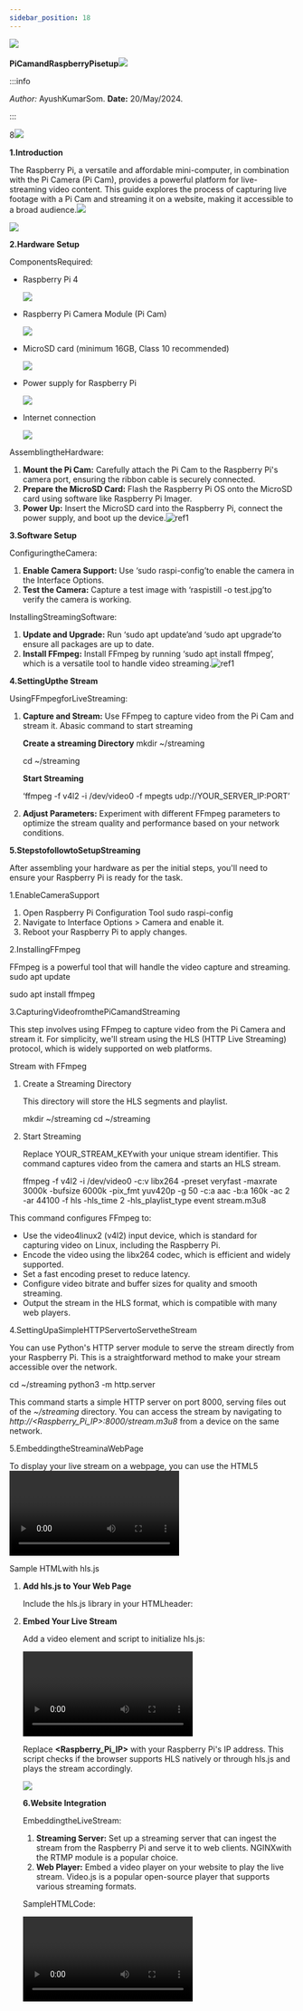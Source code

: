 ```yaml
---
sidebar_position: 18
---
```

﻿![](img/Aspose.Words.de9d713f-e027-4030-9a63-812ba2ca541f.001.jpeg)

**PiCamandRaspberryPisetup![](img/Aspose.Words.de9d713f-e027-4030-9a63-812ba2ca541f.002.png)**

:::info

*Author:* AyushKumarSom. **Date:** 20/May/2024.

:::

8![](img/Aspose.Words.de9d713f-e027-4030-9a63-812ba2ca541f.002.png)

**1.Introduction**

The Raspberry Pi, a versatile and affordable mini-computer, in combination with the Pi Camera (Pi Cam), provides a powerful platform for live-streaming video content. This guide explores the process of capturing live footage with a Pi Cam and streaming it on a website, making it accessible to a broad audience.![](img/Aspose.Words.de9d713f-e027-4030-9a63-812ba2ca541f.003.png)

![](img/Aspose.Words.de9d713f-e027-4030-9a63-812ba2ca541f.004.jpeg)

**2.Hardware Setup**

ComponentsRequired:

- Raspberry Pi 4

  ![](img/Aspose.Words.de9d713f-e027-4030-9a63-812ba2ca541f.005.jpeg)

- Raspberry Pi Camera Module (Pi Cam)

  ![](img/Aspose.Words.de9d713f-e027-4030-9a63-812ba2ca541f.006.jpeg)

- MicroSD card (minimum 16GB, Class 10 recommended)

  ![](img/Aspose.Words.de9d713f-e027-4030-9a63-812ba2ca541f.007.jpeg)

- Power supply for Raspberry Pi

  ![](img/Aspose.Words.de9d713f-e027-4030-9a63-812ba2ca541f.008.png)

- Internet connection

  ![](img/Aspose.Words.de9d713f-e027-4030-9a63-812ba2ca541f.009.jpeg)

AssemblingtheHardware:

1. **Mount the Pi Cam:** Carefully attach the Pi Cam to the Raspberry Pi's camera port, ensuring the ribbon cable is securely connected.
1. **Prepare the MicroSD Card:** Flash the Raspberry Pi OS onto the MicroSD card using software like Raspberry Pi Imager.
1. **Power Up:** Insert the MicroSD card into the Raspberry Pi, connect the power supply, and boot up the device.![ref1]

**3.Software Setup**

ConfiguringtheCamera:

1. **Enable Camera Support:** Use ‘sudo raspi-config’to enable the camera in the Interface Options.
1. **Test the Camera:** Capture a test image with ‘raspistill -o test.jpg’to verify the camera is working.

InstallingStreamingSoftware:

1. **Update and Upgrade:** Run ‘sudo apt update’and ‘sudo apt upgrade’to ensure all packages are up to date.
1. **Install FFmpeg:** Install FFmpeg by running ‘sudo apt install ffmpeg’, which is a versatile tool to handle video streaming.![ref1]

**4.SettingUpthe Stream**

UsingFFmpegforLiveStreaming:

1. **Capture and Stream:** Use FFmpeg to capture video from the Pi Cam and stream it. Abasic command to start streaming

   **Create a streaming Directory** mkdir ~/streaming

   cd ~/streaming

   **Start Streaming**

   ‘ffmpeg -f v4l2 -i /dev/video0 -f mpegts udp://YOUR\_SERVER\_IP:PORT’

2. **Adjust Parameters:** Experiment with different FFmpeg parameters to optimize the stream quality and performance based on your network conditions.

**5.StepstofollowtoSetupStreaming**

After assembling your hardware as per the initial steps, you'll need to ensure your Raspberry Pi is ready for the task.

1\.EnableCameraSupport

1. Open Raspberry Pi Configuration Tool sudo raspi-config
1. Navigate to Interface Options > Camera and enable it.
1. Reboot your Raspberry Pi to apply changes.

2\.InstallingFFmpeg

FFmpeg is a powerful tool that will handle the video capture and streaming. sudo apt update

sudo apt install ffmpeg

3\.CapturingVideofromthePiCamandStreaming

This step involves using FFmpeg to capture video from the Pi Camera and stream it. For simplicity, we'll stream using the HLS (HTTP Live Streaming) protocol, which is widely supported on web platforms.

Stream with FFmpeg

1. Create a Streaming Directory

   This directory will store the HLS segments and playlist.

   mkdir ~/streaming cd ~/streaming

2. Start Streaming

   Replace YOUR\_STREAM\_KEYwith your unique stream identifier. This command captures video from the camera and starts an HLS stream.

   ffmpeg -f v4l2 -i /dev/video0 -c:v libx264 -preset veryfast -maxrate 3000k -bufsize 6000k -pix\_fmt yuv420p -g 50 -c:a aac -b:a 160k -ac 2 -ar 44100 -f hls -hls\_time 2 -hls\_playlist\_type event stream.m3u8

This command configures FFmpeg to:

- Use the video4linux2 (v4l2) input device, which is standard for capturing video on Linux, including the Raspberry Pi.
- Encode the video using the libx264 codec, which is efficient and widely supported.
- Set a fast encoding preset to reduce latency.
- Configure video bitrate and buffer sizes for quality and smooth streaming.
- Output the stream in the HLS format, which is compatible with many web players.

4\.SettingUpaSimpleHTTPServertoServetheStream

You can use Python's HTTP server module to serve the stream directly from your Raspberry Pi. This is a straightforward method to make your stream accessible over the network.

cd ~/streaming python3 -m http.server

This command starts a simple HTTP server on port 8000, serving files out of the *~/streaming* directory. You can access the stream by navigating to *http://<Raspberry\_Pi\_IP>:8000/stream.m3u8* from a device on the same network.

5\.EmbeddingtheStreaminaWebPage

To display your live stream on a webpage, you can use the HTML5 <video> tag. However, since we're using HLS, you might need a JavaScript library like hls.js to ensure compatibility across all browsers.

Sample HTMLwith hls.js

1. **Add hls.js to Your Web Page**

   Include the hls.js library in your HTMLheader:

   <script src="https://cdn.jsdelivr.net/npm/hls.js@latest"></script>

2. **Embed Your Live Stream**

   Add a video element and script to initialize hls.js:

   <video id="video" controls autoplay></video>

   <script>

var video = document.getElementById('video');

var videoSrc = 'http://<Raspberry\_Pi\_IP>:8000/stream.m3u8'; if (Hls.isSupported()) {

var hls = new Hls();

hls.loadSource(videoSrc);

hls.attachMedia(video);

}else if (video.canPlayType('application/vnd.apple.mpegurl')) {

video.src = videoSrc;

}

</script>

Replace **<Raspberry\_Pi\_IP>** with your Raspberry Pi's IP address. This script checks if the browser supports HLS natively or through hls.js and plays the stream accordingly.

![](img/Aspose.Words.de9d713f-e027-4030-9a63-812ba2ca541f.011.jpeg)

**6.Website Integration**

EmbeddingtheLiveStream:

1. **Streaming Server:** Set up a streaming server that can ingest the stream from the Raspberry Pi and serve it to web clients. NGINXwith the RTMP module is a popular choice.
1. **Web Player:** Embed a video player on your website to play the live stream. Video.js is a popular open-source player that supports various streaming formats.

SampleHTMLCode:

<video id="liveStream" controls>

<source src="http://YOUR\_SERVER\_IP:PORT/live/stream.m3u8" type="video/mp4"> </video>

SecurityMeasures:

- Implement HTTPS for your website to secure the viewer's connection.
- Use authentication and access control for the streaming server to restrict unauthorised access.![ref1]

**7.TroubleshootingandOptimization**

- **Network Bandwidth:** Ensure your network bandwidth is sufficient for live streaming, considering both upload from the Raspberry Pi and download by viewers.
- **Latency:** Use low-latency streaming protocols like WebRTC if real-time interaction is crucial.
- **Power Supply:** Ensure a stable power supply for the Raspberry Pi, especially for long-duration streams.![ref1]

**Conclusion**

This guide provides a foundation for setting up a live-streaming project with a Raspberry Pi and Pi Cam. With this setup, you can embark on various projects, from home surveillance systems to wildlife monitoring or live event broadcasting. Experiment with different configurations and software to tailor the system to your needs and optimize the streaming quality.

[ref1]: img/Aspose.Words.de9d713f-e027-4030-9a63-812ba2ca541f.010.png
